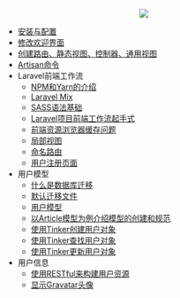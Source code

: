 <p align="center"><img src="https://laravel.com/assets/img/components/logo-laravel.svg"></p>

- [安装与配置](docs/安装与配置.md)
- [修改欢迎界面](docs/修改欢迎界面.md)
- [创建路由、静态视图、控制器、通用视图](docs/创建路由、静态视图、控制器、通用视图.md)
- [Artisan命令](docs/Artisan命令.md)
- Laravel前端工作流
  - [NPM和Yarn的介绍](docs/NPM和Yarn的介绍.md)
  - [Laravel Mix](docs/Laravel%20Mix.md)
  - [SASS语法基础](docs/SASS语法基础.md)
  - [Laravel项目前端工作流起手式](docs/Laravel项目前端工作流起手式.md)
  - [前端资源浏览器缓存问题](docs/前端资源浏览器缓存问题.md)
  - [局部视图](docs/局部视图.md)
  - [命名路由](docs/命名路由.md)
  - [用户注册页面](docs/用户注册页面.md)
- 用户模型
  - [什么是数据库迁移](docs/什么是数据库迁移.md)
  - [默认迁移文件](docs/默认迁移文件.md)
  - [用户模型](docs/用户模型.md)
  - [以Article模型为例介绍模型的创建和规范](docs/以Article模型为例介绍模型的创建和规范.md)
  - [使用Tinker创建用户对象](docs/使用Tinker创建用户对象.md)
  - [使用Tinker查找用户对象](docs/使用Tinker查找用户对象.md)
  - [使用Tinker更新用户对象](docs/使用Tinker更新用户对象.md)
- 用户信息
  - [使用RESTful来构建用户资源](docs/使用RESTful来构建用户资源.md)
  - [显示Gravatar头像](docs/显示Gravatar头像.md)

